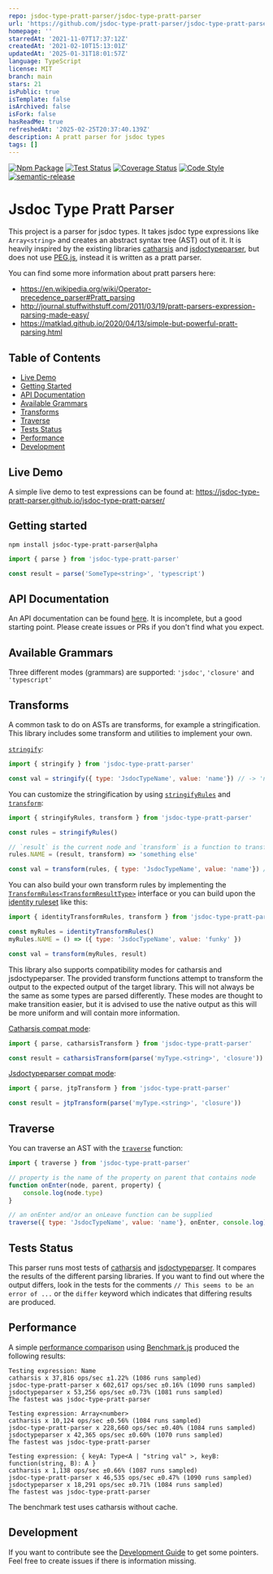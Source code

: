 ```yaml
---
repo: jsdoc-type-pratt-parser/jsdoc-type-pratt-parser
url: 'https://github.com/jsdoc-type-pratt-parser/jsdoc-type-pratt-parser'
homepage: ''
starredAt: '2021-11-07T17:37:12Z'
createdAt: '2021-02-10T15:13:01Z'
updatedAt: '2025-01-31T18:01:57Z'
language: TypeScript
license: MIT
branch: main
stars: 21
isPublic: true
isTemplate: false
isArchived: false
isFork: false
hasReadMe: true
refreshedAt: '2025-02-25T20:37:40.139Z'
description: A pratt parser for jsdoc types
tags: []
---
```


[![Npm Package](https://badgen.net/npm/v/jsdoc-type-pratt-parser)](https://www.npmjs.com/package/jsdoc-type-pratt-parser)
[![Test Status](https://github.com/jsdoc-type-pratt-parser/jsdoc-type-pratt-parser/actions/workflows/test.yml/badge.svg?branch=main)](https://github.com/jsdoc-type-pratt-parser/jsdoc-type-pratt-parser/actions?query=branch%3Amain)
[![Coverage Status](https://coveralls.io/repos/github/jsdoc-type-pratt-parser/jsdoc-type-pratt-parser/badge.svg?branch=main)](https://coveralls.io/github/jsdoc-type-pratt-parser/jsdoc-type-pratt-parser?branch=main)
[![Code Style](https://badgen.net/badge/code%20style/ts-standard/blue?icon=typescript)](https://github.com/standard/ts-standard)
[![semantic-release](https://img.shields.io/badge/%20%20%F0%9F%93%A6%F0%9F%9A%80-semantic--release-e10079.svg)](https://github.com/semantic-release/semantic-release)

# Jsdoc Type Pratt Parser

This project is a parser for jsdoc types. It takes jsdoc type expressions like `Array<string>` and creates an abstract
syntax tree (AST) out of it. It is heavily inspired by the existing libraries [catharsis](https://github.com/hegemonic/catharsis) and [jsdoctypeparser](https://github.com/jsdoctypeparser/jsdoctypeparser), but does
not use [PEG.js](https://pegjs.org/), instead it is written as a pratt parser.

You can find some more information about pratt parsers here:
* https://en.wikipedia.org/wiki/Operator-precedence_parser#Pratt_parsing
* http://journal.stuffwithstuff.com/2011/03/19/pratt-parsers-expression-parsing-made-easy/
* https://matklad.github.io/2020/04/13/simple-but-powerful-pratt-parsing.html

## Table of Contents
* [Live Demo](#live-demo)
* [Getting Started](#getting-started)
* [API Documentation](#api-documentation)
* [Available Grammars](#available-grammars)
* [Transforms](#transforms)
* [Traverse](#traverse)
* [Tests Status](#tests-status)
* [Performance](#performance)
* [Development](#development)

## Live Demo

A simple live demo to test expressions can be found at: https://jsdoc-type-pratt-parser.github.io/jsdoc-type-pratt-parser/

## Getting started

```
npm install jsdoc-type-pratt-parser@alpha
```

```js
import { parse } from 'jsdoc-type-pratt-parser'

const result = parse('SomeType<string>', 'typescript')
```

## API Documentation

An API documentation can be found [here](https://jsdoc-type-pratt-parser.github.io/jsdoc-type-pratt-parser/docs/).
It is incomplete, but a good starting point. Please create issues or PRs if you don't find what you expect.

## Available Grammars

Three different modes (grammars) are supported: `'jsdoc'`, `'closure'` and `'typescript'`

## Transforms

A common task to do on ASTs are transforms, for example a stringification. This library includes some transform and
utilities to implement your own.

[`stringify`](https://jsdoc-type-pratt-parser.github.io/jsdoc-type-pratt-parser/docs/index.html#stringify):

```js
import { stringify } from 'jsdoc-type-pratt-parser'

const val = stringify({ type: 'JsdocTypeName', value: 'name'}) // -> 'name'
```

You can customize the stringification by using [`stringifyRules`](https://jsdoc-type-pratt-parser.github.io/jsdoc-type-pratt-parser/docs/index.html#stringifyRules)
and [`transform`](https://jsdoc-type-pratt-parser.github.io/jsdoc-type-pratt-parser/docs/index.html#transform):

```js
import { stringifyRules, transform } from 'jsdoc-type-pratt-parser'

const rules = stringifyRules()

// `result` is the current node and `transform` is a function to transform child nodes.
rules.NAME = (result, transform) => 'something else'

const val = transform(rules, { type: 'JsdocTypeName', value: 'name'}) // -> 'something else'
```

You can also build your own transform rules by implementing the [`TransformRules<TransformResultType>`](https://jsdoc-type-pratt-parser.github.io/jsdoc-type-pratt-parser/docs/index.html#TransformRules) interface or you
can build upon the [identity ruleset](https://jsdoc-type-pratt-parser.github.io/jsdoc-type-pratt-parser/docs/index.html#identityTransformRules) like this:

```js
import { identityTransformRules, transform } from 'jsdoc-type-pratt-parser'

const myRules = identityTransformRules()
myRules.NAME = () => ({ type: 'JsdocTypeName', value: 'funky' })

const val = transform(myRules, result)
```

This library also supports compatibility modes for catharsis and jsdoctypeparser. The provided transform functions attempt to
 transform the output to the expected output of the target library. This will not always be the same as some types are
 parsed differently. These modes are thought to make transition easier, but it is advised to use the native output as
 this will be more uniform and will contain more information.
 
[Catharsis compat mode](https://jsdoc-type-pratt-parser.github.io/jsdoc-type-pratt-parser/docs/index.html#catharsisTransform):

```js
import { parse, catharsisTransform } from 'jsdoc-type-pratt-parser'

const result = catharsisTransform(parse('myType.<string>', 'closure'))
```

[Jsdoctypeparser compat mode](https://jsdoc-type-pratt-parser.github.io/jsdoc-type-pratt-parser/docs/index.html#jtpTransform):

```js
import { parse, jtpTransform } from 'jsdoc-type-pratt-parser'

const result = jtpTransform(parse('myType.<string>', 'closure'))
```

## Traverse

You can traverse an AST with the [`traverse`](https://jsdoc-type-pratt-parser.github.io/jsdoc-type-pratt-parser/docs/index.html#traverse) function:

```js
import { traverse } from 'jsdoc-type-pratt-parser'

// property is the name of the property on parent that contains node
function onEnter(node, parent, property) {
    console.log(node.type)
}

// an onEnter and/or an onLeave function can be supplied
traverse({ type: 'JsdocTypeName', value: 'name'}, onEnter, console.log)
```

## Tests Status

This parser runs most tests of [catharsis](https://github.com/hegemonic/catharsis) and
[jsdoctypeparser](https://github.com/jsdoctypeparser/jsdoctypeparser). It compares the results of the different parsing libraries. If you
want to find out where the output differs, look in the tests for the comments `// This seems to be an error of ...` or
the `differ` keyword which indicates that differing results are produced.

## Performance

A simple [performance comparison](benchmark/benchmark.js) using [Benchmark.js](https://benchmarkjs.com/) produced the following results:
```
Testing expression: Name
catharsis x 37,816 ops/sec ±1.22% (1086 runs sampled)
jsdoc-type-pratt-parser x 602,617 ops/sec ±0.16% (1090 runs sampled)
jsdoctypeparser x 53,256 ops/sec ±0.73% (1081 runs sampled)
The fastest was jsdoc-type-pratt-parser

Testing expression: Array<number>
catharsis x 10,124 ops/sec ±0.56% (1084 runs sampled)
jsdoc-type-pratt-parser x 228,660 ops/sec ±0.40% (1084 runs sampled)
jsdoctypeparser x 42,365 ops/sec ±0.60% (1070 runs sampled)
The fastest was jsdoc-type-pratt-parser

Testing expression: { keyA: Type<A | "string val" >, keyB: function(string, B): A }
catharsis x 1,138 ops/sec ±0.66% (1087 runs sampled)
jsdoc-type-pratt-parser x 46,535 ops/sec ±0.47% (1090 runs sampled)
jsdoctypeparser x 18,291 ops/sec ±0.71% (1084 runs sampled)
The fastest was jsdoc-type-pratt-parser
```

The benchmark test uses catharsis without cache.
 
## Development

If you want to contribute see the [Development Guide](DEVELOPMENT.md) to get some pointers. Feel free to create issues if
there is information missing.
